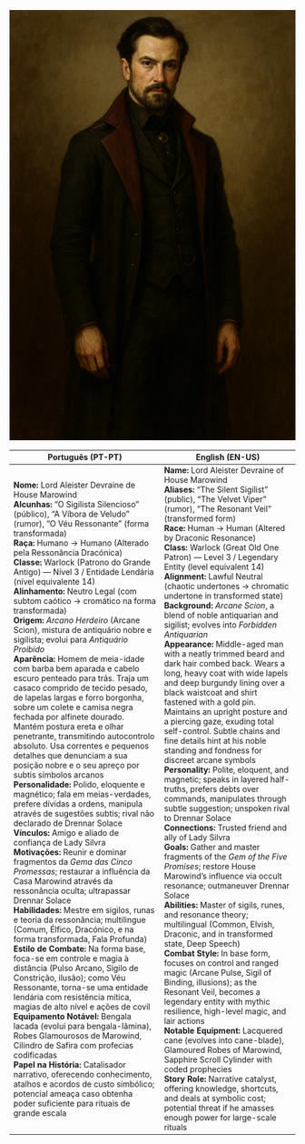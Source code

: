 ![Lord Aleister Devraine](portrait_lord_aleister_devraine.png)

| **Português (PT-PT)**                                                                                                                                                                                                                                                                                                                                                                                                                                                                                                                                                                                                                                                                                                                                                                                                                                                                                                                                                                                                                                                                                                                                                                                                                                                                                                                                                                                                                                                                                                                                                                                                                                                                                                                                                                                                                                                                                                                                                                                                                                                                                                                                                                                                    | **English (EN-US)**                                                                                                                                                                                                                                                                                                                                                                                                                                                                                                                                                                                                                                                                                                                                                                                                                                                                                                                                                                                                                                                                                                                                                                                                                                                                                                                                                                                                                                                                                                                                                                                                                                                                                                                                                                                                                                                                                                                                                                                                                                                                                   |
| ------------------------------------------------------------------------------------------------------------------------------------------------------------------------------------------------------------------------------------------------------------------------------------------------------------------------------------------------------------------------------------------------------------------------------------------------------------------------------------------------------------------------------------------------------------------------------------------------------------------------------------------------------------------------------------------------------------------------------------------------------------------------------------------------------------------------------------------------------------------------------------------------------------------------------------------------------------------------------------------------------------------------------------------------------------------------------------------------------------------------------------------------------------------------------------------------------------------------------------------------------------------------------------------------------------------------------------------------------------------------------------------------------------------------------------------------------------------------------------------------------------------------------------------------------------------------------------------------------------------------------------------------------------------------------------------------------------------------------------------------------------------------------------------------------------------------------------------------------------------------------------------------------------------------------------------------------------------------------------------------------------------------------------------------------------------------------------------------------------------------------------------------------------------------------------------------------------------------ | ----------------------------------------------------------------------------------------------------------------------------------------------------------------------------------------------------------------------------------------------------------------------------------------------------------------------------------------------------------------------------------------------------------------------------------------------------------------------------------------------------------------------------------------------------------------------------------------------------------------------------------------------------------------------------------------------------------------------------------------------------------------------------------------------------------------------------------------------------------------------------------------------------------------------------------------------------------------------------------------------------------------------------------------------------------------------------------------------------------------------------------------------------------------------------------------------------------------------------------------------------------------------------------------------------------------------------------------------------------------------------------------------------------------------------------------------------------------------------------------------------------------------------------------------------------------------------------------------------------------------------------------------------------------------------------------------------------------------------------------------------------------------------------------------------------------------------------------------------------------------------------------------------------------------------------------------------------------------------------------------------------------------------------------------------------------------------------------------------- |
| **Nome:** Lord Aleister Devraine de House Marowind  <br>**Alcunhas:** “O Sigilista Silencioso” (público), “A Víbora de Veludo” (rumor), “O Véu Ressonante” (forma transformada) <br>**Raça:** Humano → Humano (Alterado pela Ressonância Dracónica) <br>**Classe:** Warlock (Patrono do Grande Antigo) — Nível 3 / Entidade Lendária (nível equivalente 14) <br>**Alinhamento:** Neutro Legal (com subtom caótico → cromático na forma transformada) <br>**Origem:** *Arcano Herdeiro* (Arcane Scion), mistura de antiquário nobre e sigilista; evolui para *Antiquário Proibido* <br>**Aparência:** Homem de meia-idade com barba bem aparada e cabelo escuro penteado para trás. Traja um casaco comprido de tecido pesado, de lapelas largas e forro borgonha, sobre um colete e camisa negra fechada por alfinete dourado. Mantém postura ereta e olhar penetrante, transmitindo autocontrolo absoluto. Usa correntes e pequenos detalhes que denunciam a sua posição nobre e o seu apreço por subtis símbolos arcanos <br>**Personalidade:** Polido, eloquente e magnético; fala em meias-verdades, prefere dívidas a ordens, manipula através de sugestões subtis; rival não declarado de Drennar Solace <br>**Vínculos:** Amigo e aliado de confiança de Lady Silvra <br>**Motivações:** Reunir e dominar fragmentos da *Gema das Cinco Promessas*; restaurar a influência da Casa Marowind através da ressonância oculta; ultrapassar Drennar Solace <br>**Habilidades:** Mestre em sigilos, runas e teoria da ressonância; multilingue (Comum, Élfico, Dracónico, e na forma transformada, Fala Profunda) <br>**Estilo de Combate:** Na forma base, foca-se em controle e magia à distância (Pulso Arcano, Sigilo de Constrição, ilusão); como Véu Ressonante, torna-se uma entidade lendária com resistência mítica, magias de alto nível e ações de covil <br>**Equipamento Notável:** Bengala lacada (evolui para bengala-lâmina), Robes Glamourosos de Marowind, Cilindro de Safira com profecias codificadas <br>**Papel na História:** Catalisador narrativo, oferecendo conhecimento, atalhos e acordos de custo simbólico; potencial ameaça caso obtenha poder suficiente para rituais de grande escala | **Name:** Lord Aleister Devraine of House Marowind  <br>**Aliases:** “The Silent Sigilist” (public), “The Velvet Viper” (rumor), “The Resonant Veil” (transformed form) <br>**Race:** Human → Human (Altered by Draconic Resonance) <br>**Class:** Warlock (Great Old One Patron) — Level 3 / Legendary Entity (level equivalent 14) <br>**Alignment:** Lawful Neutral (chaotic undertones → chromatic undertone in transformed state) <br>**Background:** *Arcane Scion*, a blend of noble antiquarian and sigilist; evolves into *Forbidden Antiquarian* <br>**Appearance:** Middle-aged man with a neatly trimmed beard and dark hair combed back. Wears a long, heavy coat with wide lapels and deep burgundy lining over a black waistcoat and shirt fastened with a gold pin. Maintains an upright posture and a piercing gaze, exuding total self-control. Subtle chains and fine details hint at his noble standing and fondness for discreet arcane symbols <br>**Personality:** Polite, eloquent, and magnetic; speaks in layered half-truths, prefers debts over commands, manipulates through subtle suggestion; unspoken rival to Drennar Solace <br>**Connections:** Trusted friend and ally of Lady Silvra <br>**Goals:** Gather and master fragments of the *Gem of the Five Promises*; restore House Marowind’s influence via occult resonance; outmaneuver Drennar Solace <br>**Abilities:** Master of sigils, runes, and resonance theory; multilingual (Common, Elvish, Draconic, and in transformed state, Deep Speech) <br>**Combat Style:** In base form, focuses on control and ranged magic (Arcane Pulse, Sigil of Binding, illusions); as the Resonant Veil, becomes a legendary entity with mythic resilience, high-level magic, and lair actions <br>**Notable Equipment:** Lacquered cane (evolves into cane-blade), Glamoured Robes of Marowind, Sapphire Scroll Cylinder with coded prophecies <br>**Story Role:** Narrative catalyst, offering knowledge, shortcuts, and deals at symbolic cost; potential threat if he amasses enough power for large-scale rituals |




















